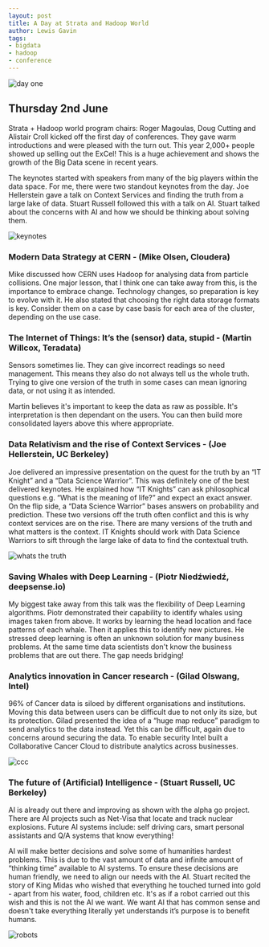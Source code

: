 ```yaml
---
layout: post
title: A Day at Strata and Hadoop World
author: Lewis Gavin
tags:
- bigdata
- hadoop
- conference
---
```


![day one](https://www.lewisgavin.co.uk/images/strata/dayone.jpg)

## Thursday 2nd June

Strata + Hadoop world program chairs: Roger Magoulas, Doug Cutting and Alistair Croll kicked off the first day of conferences. They gave warm introductions and were pleased with the turn out. This year 2,000+ people showed up selling out the ExCel! This is a huge achievement and shows the growth of the Big Data scene in recent years.

The keynotes started with speakers from many of the big players within the data space. For me, there were two standout keynotes from the day. Joe Hellerstein gave a talk on Context Services and finding the truth from a large lake of data. Stuart Russell followed this with a talk on AI. Stuart talked about the concerns with AI and how we should be thinking about solving them.

![keynotes](https://www.lewisgavin.co.uk/images/strata/keynotes.jpg)

### Modern Data Strategy at CERN  - (Mike Olsen, Cloudera)

Mike discussed how CERN uses Hadoop for analysing data from particle collisions. One major lesson, that I think one can take away from this, is the importance to embrace change. Technology changes, so preparation is key to evolve with it. He also stated that choosing the right data storage formats is key. Consider them on a case by case basis for each area of the cluster, depending on the use case.

### The Internet of Things: It’s the (sensor) data, stupid - (Martin Willcox, Teradata)

Sensors sometimes lie. They can give incorrect readings so need management. This means they also do not always tell us the whole truth. Trying to give one version of the truth in some cases can mean ignoring data, or not using it as intended. 

Martin believes it's important to keep the data as raw as possible. It's interpretation is then dependant on the users. You can then build more consolidated layers above this where appropriate.

### Data Relativism and the rise of Context Services - (Joe Hellerstein, UC Berkeley)

Joe delivered an impressive presentation on the quest for the truth by an “IT Knight” and a “Data Science Warrior”. This was definitely one of the best delivered keynotes. He explained how “IT Knights” can ask philosophical questions e.g. “What is the meaning of life?” and expect an exact answer. 
On the flip side, a “Data Science Warrior” bases answers on probability and prediction. These two versions off the truth often conflict and this is why context services are on the rise. There are many versions of the truth and what matters is the context. IT Knights should work with Data Science Warriors to sift through the large lake of data to find the contextual truth.

![whats the truth](https://www.lewisgavin.co.uk/images/strata/joekeynote.jpg)

### Saving Whales with Deep Learning - (Piotr Niedźwiedź, deepsense.io)

My biggest take away from this talk was the flexibility of Deep Learning algorithms. Piotr demonstrated their capability to identify whales using images taken from above. It works by learning the head location and face patterns of each whale. Then it applies this to identify new pictures. He stressed deep learning is often an unknown solution for many business problems. At the same time data scientists don't know the business problems that are out there. The gap needs bridging!


### Analytics innovation in Cancer research - (Gilad Olswang, Intel)

96% of Cancer data is siloed by different organisations and institutions. Moving this data between users can be difficult due to not only its size, but its protection. Gilad presented the idea of a “huge map reduce” paradigm to send analytics to the data instead. Yet this can be difficult, again due to concerns around securing the data. To enable security Intel built a Collaborative Cancer Cloud to distribute analytics across businesses.

![ccc](https://www.lewisgavin.co.uk/images/strata/ccc.jpg)

### The future of (Artificial) Intelligence - (Stuart Russell, UC Berkeley)

AI is already out there and improving as shown with the alpha go project. There are AI projects such as Net-Visa that locate and track nuclear explosions.  Future AI systems include: self driving cars, smart personal assistants and Q/A systems that know everything! 

AI will make better decisions and solve some of humanities hardest problems. This is due to the vast amount of data and infinite amount of “thinking time” available to AI systems. To ensure these decisions are human friendly, we need to align our needs with the AI. Stuart recited the story of King Midas who wished that everything he touched turned into gold - apart from his water, food, children etc. It's as if a robot carried out this wish and this is not the AI we want. We want AI that has common sense and doesn't take everything literally yet understands it’s purpose is to benefit humans.

![robots](https://www.lewisgavin.co.uk/images/strata/aikeynote.jpg)
